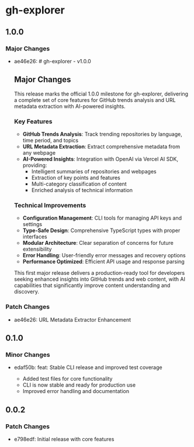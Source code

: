 # gh-explorer

## 1.0.0

### Major Changes

- ae46e26: # gh-explorer - v1.0.0

  ## Major Changes

  This release marks the official 1.0.0 milestone for gh-explorer, delivering a complete set of core features for GitHub trends analysis and URL metadata extraction with AI-powered insights.

  ### Key Features

  - **GitHub Trends Analysis**: Track trending repositories by language, time period, and topics
  - **URL Metadata Extraction**: Extract comprehensive metadata from any webpage
  - **AI-Powered Insights**: Integration with OpenAI via Vercel AI SDK, providing:
    - Intelligent summaries of repositories and webpages
    - Extraction of key points and features
    - Multi-category classification of content
    - Enriched analysis of technical information

  ### Technical Improvements

  - **Configuration Management**: CLI tools for managing API keys and settings
  - **Type-Safe Design**: Comprehensive TypeScript types with proper interfaces
  - **Modular Architecture**: Clear separation of concerns for future extensibility
  - **Error Handling**: User-friendly error messages and recovery options
  - **Performance Optimized**: Efficient API usage and response parsing

  This first major release delivers a production-ready tool for developers seeking enhanced insights into GitHub trends and web content, with AI capabilities that significantly improve content understanding and discovery.

### Patch Changes

- ae46e26: URL Metadata Extractor Enhancement

## 0.1.0

### Minor Changes

- edaf50b: feat: Stable CLI release and improved test coverage

  - Added test files for core functionality
  - CLI is now stable and ready for production use
  - Improved error handling and documentation

## 0.0.2

### Patch Changes

- e798edf: Initial release with core features
